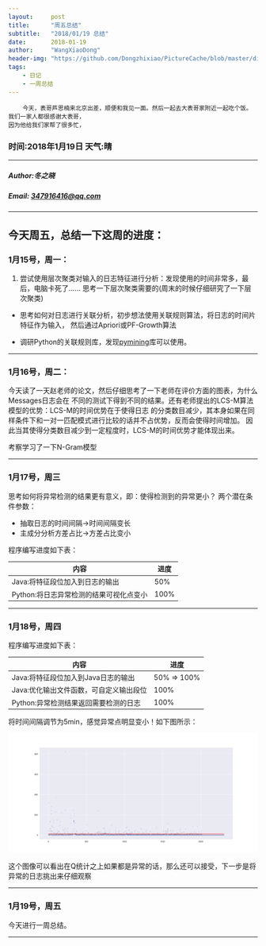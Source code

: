 ```yaml
---
layout:     post
title:      "周五总结"
subtitle:   "2018/01/19 总结"
date:       2018-01-19
author:     "WangXiaoDong"
header-img: "https://github.com/Dongzhixiao/PictureCache/blob/master/diaryPic/20180119.jpg?raw=true"
tags:
    - 日记
    - 一周总结
---
```


```
    今天，表哥芦思楠来北京出差，顺便和我见一面。然后一起去大表哥家附近一起吃个饭。我们一家人都很感谢大表哥，
因为他给我们家帮了很多忙，
```

### 时间:2018年1月19日 天气:晴
-----
#####   Author:冬之晓
#####   Email: 347916416@qq.com
----------

## 今天周五，总结一下这周的进度：


### 1月15号，周一：   

1. 尝试使用层次聚类对输入的日志特征进行分析：发现使用的时间非常多，最后，电脑卡死了……
思考一下层次聚类需要的(周末的时候仔细研究了一下层次聚类)

* 思考如何对日志进行关联分析，初步想法使用关联规则算法，将日志的时间片特征作为输入，
然后通过Apriori或PF-Growth算法

* 调研Python的关联规则库，发现[pymining](https://github.com/bartdag/pymining "pymining网址")库可以使用。

----------------

### 1月16号，周二：

今天读了一天赵老师的论文，然后仔细思考了一下老师在评价方面的图表，为什么Messages日志会在
不同的测试下得到不同的结果。还有老师提出的LCS-M算法模型的优势：LCS-M的时间优势在于使得日志
的分类数目减少，其本身如果在同样条件下和一对一匹配模式进行比较的话并不占优势，反而会使得时间增加。
因此当其使得分类数目减少到一定程度时，LCS-M的时间优势才能体现出来。

考察学习了一下N-Gram模型

---------------

### 1月17号，周三 

思考如何将异常检测的结果更有意义，即：使得检测到的异常更小？
两个潜在条件参数：
- 抽取日志的时间间隔->时间间隔变长
- 主成分分析方差占比->方差占比变小

程序编写进度如下表：

|内容|进度|     
|----|----|
|Java:将特征段位加入到日志的输出|50%|
|Python:将日志异常检测的结果可视化点变小|100%|

---------------

### 1月18号，周四

程序编写进度如下表：

|内容|进度|     
|----|----|
|Java:将特征段位加入到Java日志的输出|50% => 100%|
|Java:优化输出文件函数，可自定义输出段位|100%|
|Python:异常检测结果返回需要检测的日志|100%|

将时间间隔调节为5min，感觉异常点明显变小！如下图所示：

![糟糕：图片显示失败，请通知我，非常感谢！](https://github.com/Dongzhixiao/PictureCache/blob/master/diaryPic/secure_20170702_300s_pca_with_QStatic.png?raw=true "PCA测试日志图片")


这个图像可以看出在Q统计之上如果都是异常的话，那么还可以接受，下一步是将异常的日志挑出来仔细观察

---------------

### 1月19号，周五

今天进行一周总结。


-----------------


